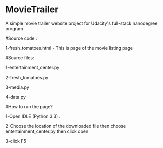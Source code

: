 # MovieTrailer
A simple movie trailer website project for Udacity's full-stack nanodegree program

#Source code :

1-fresh_tomatoes.html - This is page of the movie listing page

#Source files:

1-entertainment_center.py

2-fresh_tomatoes.py

3-media.py

4-data.py

#How to run the page?

1-Open IDLE (Python 3.3) .

2-Choose the location of the downloaded file then choose entertainment_center.py then click open.

3-click F5

